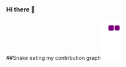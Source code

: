 ### Hi there 👋

<!--
**Muradov2004/Muradov2004** is a ✨ _special_ ✨ repository because its `README.md` (this file) appears on your GitHub profile.
-->

##Snake eating my contribution graph
![snake gif](https://github.com/Muradov2004/Muradov2004/blob/output/github-contribution-grid-snake.gif)
